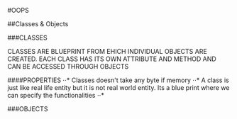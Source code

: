 #OOPS

##Classes & Objects

###CLASSES

CLASSES ARE BLUEPRINT FROM EHICH INDIVIDUAL OBJECTS ARE CREATED. EACH CLASS HAS ITS OWN ATTRIBUTE AND METHOD AND CAN BE ACCESSED THROUGH OBJECTS

####PROPERTIES
⋅⋅* Classes doesn't take any byte if memory 
⋅⋅* A class is just like real life entity but it is not real world entity. Its a blue print where we can specify the functionalities 
⋅⋅*

###OBJECTS

